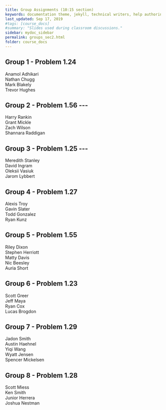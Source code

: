 ```yaml
---
title: Group Assignments (10:15 section)
keywords: documentation theme, jekyll, technical writers, help authoring tools, hat replacements
last_updated: Sep 17, 2019
#tags: [course_docs]
#summary: "Slides used during classroom discussions."
sidebar: mydoc_sidebar
permalink: groups_sec2.html
folder: course_docs
---
```



## Group 1 - Problem 1.24    

Anamol Adhikari  
Nathan Chugg  
Mark Blakely  
Trevor Hughes  


## Group 2 - Problem 1.56     ---  

Harry Rankin  
Grant Mickle  
Zach Wilson  
Shannara Raddigan  


## Group 3 - Problem 1.25   ---   

Meredith Stanley  
David Ingram  
Oleksii Vasiuk  
Jarom Lybbert  


## Group 4 - Problem 1.27    

Alexis Troy  
Gavin Slater  
Todd Gonzalez  
Ryan Kunz  


## Group 5 - Problem 1.55      

Riley Dixon  
Stephen Herriott  
Matty Davis  
Nic Beesley  
Auria Short  


## Group 6 - Problem 1.23  

Scott Greer  
Jeff Maya  
Ryan Cox  
Lucas Brogdon  


## Group 7 -  Problem 1.29    

Jadon Smith  
Austin Haehnel  
Yiqi Wang  
Wyatt Jensen  
Spencer Mickelsen  

## Group 8 -  Problem 1.28    

Scott Miess  
Ken Smith  
Junior Herrera  
Joshua Nestman  
